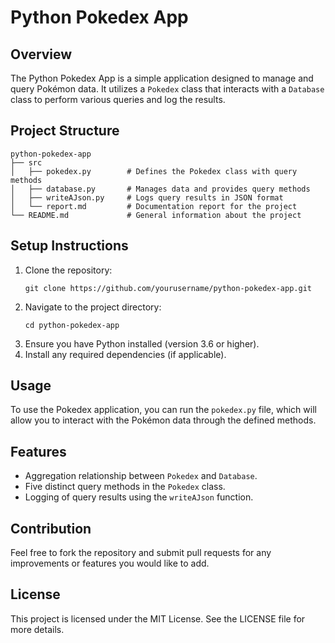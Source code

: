 # Python Pokedex App

## Overview
The Python Pokedex App is a simple application designed to manage and query Pokémon data. It utilizes a `Pokedex` class that interacts with a `Database` class to perform various queries and log the results.

## Project Structure
```
python-pokedex-app
├── src
│   ├── pokedex.py        # Defines the Pokedex class with query methods
│   ├── database.py       # Manages data and provides query methods
│   ├── writeAJson.py     # Logs query results in JSON format
│   └── report.md         # Documentation report for the project
└── README.md             # General information about the project
```

## Setup Instructions
1. Clone the repository:
   ```
   git clone https://github.com/yourusername/python-pokedex-app.git
   ```
2. Navigate to the project directory:
   ```
   cd python-pokedex-app
   ```
3. Ensure you have Python installed (version 3.6 or higher).
4. Install any required dependencies (if applicable).

## Usage
To use the Pokedex application, you can run the `pokedex.py` file, which will allow you to interact with the Pokémon data through the defined methods.

## Features
- Aggregation relationship between `Pokedex` and `Database`.
- Five distinct query methods in the `Pokedex` class.
- Logging of query results using the `writeAJson` function.

## Contribution
Feel free to fork the repository and submit pull requests for any improvements or features you would like to add.

## License
This project is licensed under the MIT License. See the LICENSE file for more details.